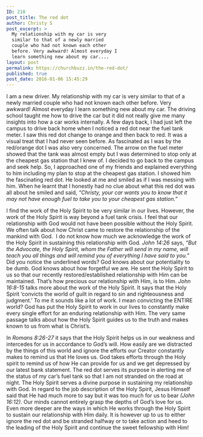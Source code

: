 ```yaml
---
ID: 210
post_title: The red dot
author: Christy S
post_excerpt: >
  My relationship with my car is very
  similar to that of a newly married
  couple who had not known each other
  before. Very awkward! Almost everyday I
  learn something new about my car....
layout: post
permalink: https://churchbuzz.in/the-red-dot/
published: true
post_date: 2016-01-06 15:45:29
---
```

<p dir="ltr">I am a new driver. My relationship with my car is very similar to that of a newly married couple who had not known each other before. Very awkward! Almost everyday I learn something new about my car. The driving school taught me how to drive the car but it did not really give me many insights into how a car works internally. A few days back, I had just left the campus to drive back home when I noticed a red dot near the fuel tank meter. I saw this red dot change to orange and then back to red. It was a visual treat that I had never seen before. As fascinated as I was by the red/orange dot I was also very concerned. The arrow on the fuel meter showed that the tank was almost empty but I was determined to stop only at the cheapest gas station that I knew of. I decided to go back to the campus and seek help. So, I approached one of my friends and explained everything to him including my plan to stop at the cheapest gas station. I showed him the fascinating red dot. He looked at me and smiled as if I was messing with him. When he learnt that I honestly had no clue about what this red dot was all about he smiled and said, <em>“Christy, your car wants you to know that it may not have enough fuel to take you to your cheapest gas station.”</em></p>
<p dir="ltr">I find the work of the Holy Spirit to be very similar in our lives. However, the work of the Holy Spirit is way beyond a fuel tank crisis. I feel that our relationship with God would not have been possible without the Holy Spirit. We often talk about how Christ came to restore the relationship of the mankind with God.  I do not know how much we acknowledge the work of the Holy Spirit in sustaining this relationship with God. <em>John <span class="aBn" tabindex="0" data-term="goog_660953506"><span class="aQJ">14:26</span></span></em> says, <em>“But the Advocate, the Holy Spirit, whom the Father will send in my name, will teach you all things and will remind you of everything I have said to you.”</em> Did you notice the underlined words? God knows about our potentiality to be dumb. God knows about how forgetful we are. He sent the Holy Spirit to us so that our recently restored/established relationship with Him can be maintained. That’s how precious our relationship with Him, is to Him. <em>John 16:8-15</em> talks more about the work of the Holy Spirit. It says that the Holy Spirit ‘convicts the world of guilt in regard to sin and righteousness and judgment.’ To me it sounds like a lot of work. I mean convicting the ENTIRE world? God has put the Holy Spirit to work in our lives to constantly make every single effort for an enduring relationship with Him. The very same passage talks about how the Holy Spirit guides us to the truth and makes known to us from what is Christ’s.</p>
<p dir="ltr">In <em>Romans 8:26-27</em> it says that the Holy Spirit helps us in our weakness and intercedes for us in accordance to God’s will. How easily are we distracted by the things of this world and ignore the efforts our Creator constantly makes to remind us that He loves us. God takes efforts through the Holy spirit to remind us of how He can provide for us and we get depressed by our latest bank statement. The red dot serves its purpose in alerting me of the status of my car’s fuel tank so that I am not stranded on the road at night. The Holy Spirit serves a divine purpose in sustaining my relationship with God. In regard to the job description of the Holy Spirit, Jesus Himself said that He had much more to say but it was too much for us to bear <em>(John <span class="aBn" tabindex="0" data-term="goog_660953507"><span class="aQJ">16:12</span></span>)</em>. Our minds cannot entirely grasp the depths of God’s love for us. Even more deeper are the ways in which He works through the Holy Spirit to sustain our relationship with Him daily. It is however up to us to either ignore the red dot and be stranded halfway or to take action and heed to the leading of the Holy Spirit and continue the sweet fellowship with Him!</p>